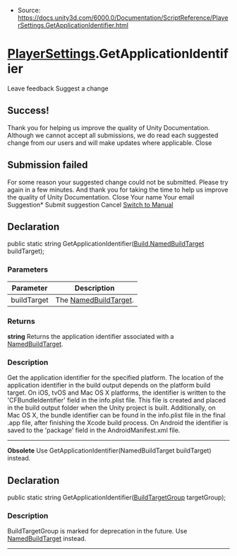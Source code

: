 * Source: https://docs.unity3d.com/6000.0/Documentation/ScriptReference/PlayerSettings.GetApplicationIdentifier.html

#  [PlayerSettings](https://docs.unity3d.com/6000.0/Documentation/ScriptReference/PlayerSettings.html).GetApplicationIdentifier
Leave feedback
Suggest a change
## Success!
Thank you for helping us improve the quality of Unity Documentation. Although we cannot accept all submissions, we do read each suggested change from our users and will make updates where applicable.
Close
## Submission failed
For some reason your suggested change could not be submitted. Please <a>try again</a> in a few minutes. And thank you for taking the time to help us improve the quality of Unity Documentation.
Close
Your name Your email Suggestion* Submit suggestion
Cancel
[Switch to Manual](https://docs.unity3d.com/6000.0/Documentation/Manual/class-PlayerSettings.html "Go to PlayerSettings Component in the Manual")
## Declaration
public static string GetApplicationIdentifier([Build.NamedBuildTarget](https://docs.unity3d.com/6000.0/Documentation/ScriptReference/Build.NamedBuildTarget.html) buildTarget); 
### Parameters
Parameter | Description  
---|---  
buildTarget | The [NamedBuildTarget](https://docs.unity3d.com/6000.0/Documentation/ScriptReference/Build.NamedBuildTarget.html).  
### Returns
**string** Returns the application identifier associated with a [NamedBuildTarget](https://docs.unity3d.com/6000.0/Documentation/ScriptReference/Build.NamedBuildTarget.html). 
### Description
Get the application identifier for the specified platform.
The location of the application identifier in the build output depends on the platform build target. On iOS, tvOS and Mac OS X platforms, the identifier is written to the 'CFBundleIdentifier' field in the info.plist file. This file is created and placed in the build output folder when the Unity project is built. Additionally, on Mac OS X, the bundle identifier can be found in the info.plist file in the final .app file, after finishing the Xcode build process. On Android the identifier is saved to the 'package' field in the AndroidManifest.xml file.
* * *
**Obsolete** Use GetApplicationIdentifier(NamedBuildTarget buildTarget) instead.
## Declaration
public static string GetApplicationIdentifier([BuildTargetGroup](https://docs.unity3d.com/6000.0/Documentation/ScriptReference/BuildTargetGroup.html) targetGroup); 
### Description
BuildTargetGroup is marked for deprecation in the future. Use [NamedBuildTarget](https://docs.unity3d.com/6000.0/Documentation/ScriptReference/Build.NamedBuildTarget.html) instead.
* * *
